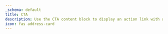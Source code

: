 ```yaml
---
_schema: default
title: CTA
description: Use the CTA content block to display an action link with an optional contact.
icon: fas address-card
---
```


